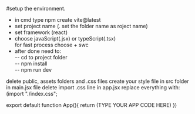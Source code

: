 #setup the environment.


- in cmd type npm create vite@latest  
- set project name (. set the folder name as roject name)  
- set framework (react)  
- choose javaScript(.jsx) or typeScript(.tsx)  
for fast process choose + swc
- after done need to:  
-- cd to project folder    
-- npm install    
-- npm run dev    

delete public, assets folders and .css files
create your style file in src folder
in main.jsx file delete import .css line
in app.jsx replace everything with:
(import "./index.css";

export default function App(){
  return (TYPE YOUR APP CODE HERE)
})


